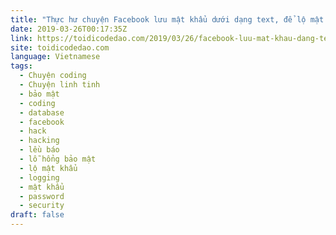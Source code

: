 ```yaml
---
title: "Thực hư chuyện Facebook lưu mật khẩu dưới dạng text, để lộ mật khẩu trăm triệu người dùng?"
date: 2019-03-26T00:17:35Z
link: https://toidicodedao.com/2019/03/26/facebook-luu-mat-khau-dang-text-lo-mat-khau/
site: toidicodedao.com
language: Vietnamese
tags:
  - Chuyện coding
  - Chuyện linh tinh
  - bảo mật
  - coding
  - database
  - facebook
  - hack
  - hacking
  - lều báo
  - lỗ hổng bảo mật
  - lộ mật khẩu
  - logging
  - mật khẩu
  - password
  - security
draft: false
---
```

